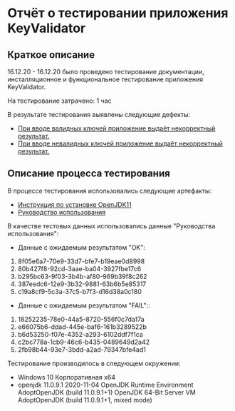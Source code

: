 # Отчёт о тестировании приложения KeyValidator


## Краткое описание

16.12.20 - 16.12.20 было проведено тестирование документации, инсталляционное и функциональное тестирование приложения KeyValidator.

На тестирование затрачено: 1 час

В результате тестирования выявлены следующие дефекты:

- [При вводе валидных ключей приложение выдаёт некорректный результат.](https://github.com/iamlenulya/JAVA-L-1/issues/1)
- [При вводе невалидных ключей приложение выдаёт некорректный результат.](https://github.com/iamlenulya/JAVA-L-1/issues/2) 

## Описание процесса тестирования

В процессе тестирования использовались следующие артефакты:
- [Инструкция по установке OpenJDK11](https://github.com/netology-code/javaqa-homeworks/blob/master/intro/openjdk11-manual.md)
- [Руководство использования](https://github.com/netology-code/javaqa-homeworks/blob/master/intro/user-manual.md)


В качестве тестовых данных использовались данные "Руководства использования":

- Данные с ожидаемым результатом "OK":
1. 8f05e6a7-70e9-33d7-bfe7-b19eae0d8998
2. 80b427f8-92cd-3aae-ba04-3927fbe17c6
3. b295bc63-9f03-3b4b-af80-969b39f8c262
4. 387eedc6-12e9-3b32-9881-63b6b5e85317
5. c19a8cf9-5c3a-37c5-b7f3-d16d38a0c180

- Данные с ожидаемым результатом "FAIL"::
1. 18252235-78e0-44a5-8720-556f0c7da17a
2. e66075b6-ddad-445e-baf6-161b3289522b
3. b6d53250-f07e-4352-a293-6102ddf7f1ca
4. c2bc778a-1cb9-46c6-b435-0489649d2a42
5. 2fb98b44-93e7-3bdd-a2ad-79347bfe4ad1


Тестирование производилось в следующем окружении:

- Windows 10 Корпоративная х64
- openjdk 11.0.9.1 2020-11-04
OpenJDK Runtime Environment AdoptOpenJDK (build 11.0.9.1+1)
OpenJDK 64-Bit Server VM AdoptOpenJDK (build 11.0.9.1+1, mixed mode)

